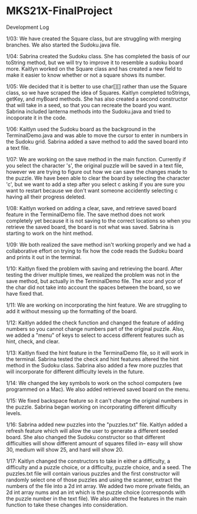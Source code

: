 # MKS21X-FinalProject

Development Log

1/03: We have created the Square class, but are struggling with merging branches. We also started the Sudoku.java file.

1/04: Sabrina created the Sudoku class. She has completed the basis of our toString method, but we will try to improve it to resemble a sudoku board more. Kaitlyn worked on the Square class and has created a new field to make it easier to know whether or not a square shows its number.

1/05: We decided that it is better to use char[][] rather than use the Square class, so we have scraped the idea of Squares. Kaitlyn completed toStrings, getKey, and myBoard methods. She has also created a second constructor that will take in a seed, so that you can recreate the board you want. Sabrina included lanterna methods into the Sudoku.java and tried to incoporate it in the code.

1/06: Kaitlyn used the Sudoku board as the background in the TerminalDemo.java and was able to move the cursor to enter in numbers in the Sudoku grid. Sabrina added a save method to add the saved board into a text file.

1/07: We are working on the save method in the main function. Currently if you select the character 's', the original puzzle will be saved in a text file, however we are trying to figure out how we can save the changes made to the puzzle. We have been able to clear the board by selecting the character 'c', but we want to add a step after you select c asking if you are sure you want to restart because we don't want someone accidently selecting c having all their progress deleted.

1/08: Kaitlyn worked on adding a clear, save, and retrieve saved board feature in the TerminalDemo file. The save method does not work completely yet because it is not saving to the correct locations so when you retrieve the saved board, the board is not what was saved. Sabrina is starting to work on the hint method.

1/09: We both realized the save method isn't working properly and we had a collaborative effort on trying to fix how the code reads the Sudoku board and prints it out in the terminal.

1/10: Kaitlyn fixed the problem with saving and retrieving the board. After testing the driver multiple times, we realized the problem was not in the save method, but actually in the TerminalDemo file. The xcor and ycor of the char did not take into account the spaces between the board, so we have fixed that.

1/11: We are working on incorporating the hint feature. We are struggling to add it without messing up the formatting of the board.

1/12: Kaitlyn added the check function and changed the feature of adding numbers so you cannot change numbers part of the original puzzle. Also, we added a "menu" of keys to select to access different features such as hint, check, and clear.

1/13: Kaitlyn fixed the hint feature in the TerminalDemo file, so it will work in the terminal. Sabrina tested the check and hint features altered the hint method in the Sudoku class. Sabrina also added a few more puzzles that will incorporate for different difficulty levels in the future.

1/14: We changed the key symbols to work on the school computers (we programmed on a Mac). We also added retrieved saved board on the menu.

1/15: We fixed backspace feature so it can't change the original numbers in the puzzle. Sabrina began working on incorporating different difficulty levels.

1/16: Sabrina added new puzzles into the "puzzles.txt" file. Kaitlyn added a refresh feature which will allow the user to generate a different seeded board. She also changed the Sudoku constructor so that different difficulties will show different amount of squares filled in– easy will show 30, medium will show 25, and hard will show 20.

1/17: Kaitlyn changed the constructors to take in either a difficulty, a difficulty and a puzzle choice, or a difficulty, puzzle choice, and a seed. The puzzles.txt file will contain various puzzles and the first constructor will randomly select one of those puzzles and using the scanner, extract the numbers of the file into a 2d int array. We added two more private fields, an 2d int array nums and an int which is the puzzle choice (corresponds with the puzzle number in the text file). We also altered the features in the main function to take these changes into consideration.
